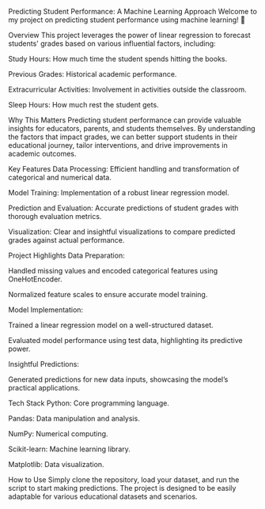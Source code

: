 Predicting Student Performance: A Machine Learning Approach
Welcome to my project on predicting student performance using machine learning! 🚀

Overview
This project leverages the power of linear regression to forecast students' grades based on various influential factors, including:

Study Hours: How much time the student spends hitting the books.

Previous Grades: Historical academic performance.

Extracurricular Activities: Involvement in activities outside the classroom.

Sleep Hours: How much rest the student gets.

Why This Matters
Predicting student performance can provide valuable insights for educators, parents, and students themselves. By understanding the factors that impact grades, we can better support students in their educational journey, tailor interventions, and drive improvements in academic outcomes.

Key Features
Data Processing: Efficient handling and transformation of categorical and numerical data.

Model Training: Implementation of a robust linear regression model.

Prediction and Evaluation: Accurate predictions of student grades with thorough evaluation metrics.

Visualization: Clear and insightful visualizations to compare predicted grades against actual performance.

Project Highlights
Data Preparation:

Handled missing values and encoded categorical features using OneHotEncoder.

Normalized feature scales to ensure accurate model training.

Model Implementation:

Trained a linear regression model on a well-structured dataset.

Evaluated model performance using test data, highlighting its predictive power.

Insightful Predictions:

Generated predictions for new data inputs, showcasing the model’s practical applications.

Tech Stack
Python: Core programming language.

Pandas: Data manipulation and analysis.

NumPy: Numerical computing.

Scikit-learn: Machine learning library.

Matplotlib: Data visualization.

How to Use
Simply clone the repository, load your dataset, and run the script to start making predictions. The project is designed to be easily adaptable for various educational datasets and scenarios.
